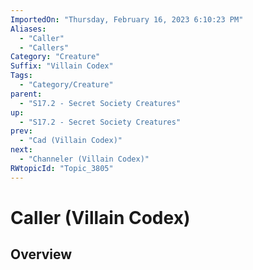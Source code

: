 ```yaml
---
ImportedOn: "Thursday, February 16, 2023 6:10:23 PM"
Aliases:
  - "Caller"
  - "Callers"
Category: "Creature"
Suffix: "Villain Codex"
Tags:
  - "Category/Creature"
parent:
  - "S17.2 - Secret Society Creatures"
up:
  - "S17.2 - Secret Society Creatures"
prev:
  - "Cad (Villain Codex)"
next:
  - "Channeler (Villain Codex)"
RWtopicId: "Topic_3805"
---
```

# Caller (Villain Codex)
## Overview
